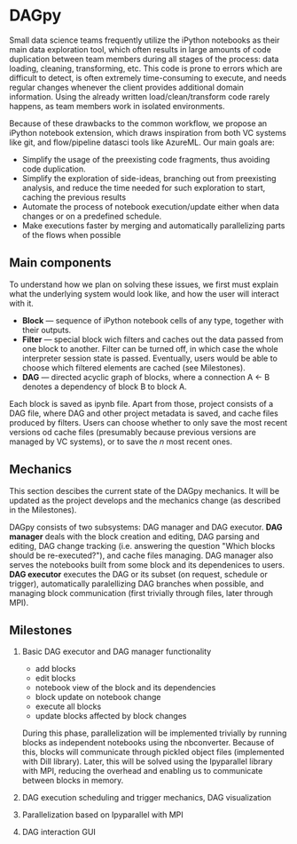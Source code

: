 # DAGpy
Small data science teams frequently utilize the iPython notebooks as their main data exploration tool, which often results in large amounts of code duplication between team members during all stages of the process: data loading, cleaning, transforming, etc. This code is prone to errors which are difficult to detect, is often extremely time-consuming to execute, and needs regular changes whenever the client provides additional domain information. Using the already written load/clean/transform code rarely happens, as team members work in isolated environments. 

Because of these drawbacks to the common workflow, we propose an iPython notebook extension, which draws inspiration from both VC systems like git, and flow/pipeline datasci tools like AzureML. Our main goals are:
 - Simplify the usage of the preexisting code fragments, thus avoiding code duplication.
 - Simplify the exploration of side-ideas, branching out from preexisting analysis, and reduce the time needed for such exploration to start, caching the previous results
 - Automate the process of notebook execution/update either when data changes or on a predefined schedule.
 - Make executions faster by merging and automatically parallelizing parts of the flows when possible


## Main components
To understand how we plan on solving these issues, we first must explain what the underlying system would look like, and how the user will interact with it.
 - **Block** — sequence of iPython notebook cells of any type, together with their outputs.
 - **Filter** — special block wich filters and caches out the data passed from one block to another. Filter can be turned off, in which case the whole interpreter session state is passed. Eventually, users would be able to choose which filtered elements are cached (see Milestones).
 - **DAG** — directed acyclic graph of blocks, where a connection A <- B denotes a dependency of block B to block A.
 
Each block is saved as ipynb file. Apart from those, project consists of a DAG file, where DAG and other project metadata is saved, and cache files produced by filters. Users can choose whether to only save the most recent versions od cache files (presumably because previous versions are managed by VC systems), or to save the _n_ most recent ones.


## Mechanics
This section descibes the current state of the DAGpy mechanics. It will be updated as the project develops and the mechanics change (as described in the Milestones).

DAGpy consists of two subsystems: DAG manager and DAG executor. **DAG manager** deals with the block creation and editing, DAG parsing and editing, DAG change tracking (i.e. answering the question "Which blocks should be re-executed?"), and cache files managing. DAG manager also serves the notebooks built from some block and its dependenices to users. **DAG executor** executes the DAG or its subset (on request, schedule or trigger), automatically paralellizing DAG branches when possible, and managing block communication (first trivially through files, later through MPI).


## Milestones
1. Basic DAG executor and DAG manager functionality
    * add blocks
    * edit blocks
    * notebook view of the block and its dependencies
    * block update on notebook change
    * execute all blocks
    * update blocks affected by block changes 
    
    During this phase, parallelization will be implemented trivially by running blocks as independent notebooks using the nbconverter. Because of this, blocks will communicate through pickled object files (implemented with Dill library). Later, this will be solved using the Ipyparallel library with MPI, reducing the overhead and enabling us to communicate between blocks in memory.
 
2. DAG execution scheduling and trigger mechanics, DAG visualization

3. Parallelization based on Ipyparallel with MPI

4. DAG interaction GUI
